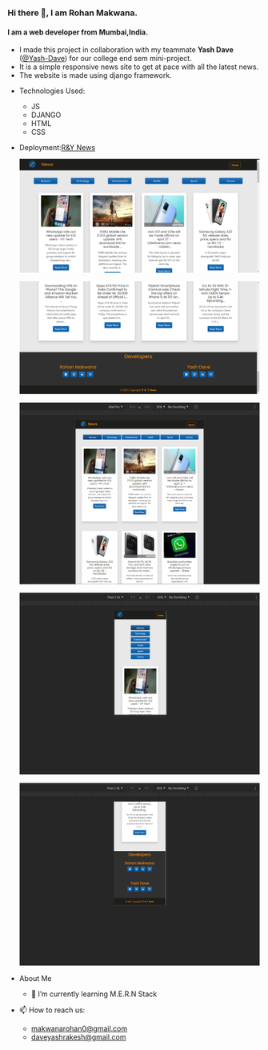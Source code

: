 ### Hi there 👋, I am Rohan Makwana.
#### I am a web developer from Mumbai,India.
* I made this project in collaboration with my teammate **Yash Dave** ([@Yash-Dave](https://github.com/Yash-Dave)) for our college end sem mini-project.
* It is a simple responsive news site to get at pace with all the latest news.
* The website is made using django framework.

- Technologies Used: 
   - JS 
   - DJANGO 
   - HTML 
   - CSS
- Deployment:[R&Y News](https://r-y-news-ucoe.herokuapp.com/)
  
  ![desktop home](https://github.com/RM6501/R-Y-NEWS-DJANGO/blob/01b5b7c68cc294ffdd94081effda8da85c3aa6b7/images/Desktop%20home.png)
  
  ![desktop footer](https://github.com/RM6501/R-Y-NEWS-DJANGO/blob/7da638edd1aa6b4949298e4840fd20ccb1606862/images/Desktop%20footer.png)
  
  ![tab home](https://github.com/RM6501/R-Y-NEWS-DJANGO/blob/7da638edd1aa6b4949298e4840fd20ccb1606862/images/tab%20home.png)
  
  ![phone home](https://github.com/RM6501/R-Y-NEWS-DJANGO/blob/7da638edd1aa6b4949298e4840fd20ccb1606862/images/phone-home.png)
  
  ![phone footer](https://github.com/RM6501/R-Y-NEWS-DJANGO/blob/7da638edd1aa6b4949298e4840fd20ccb1606862/images/phone-foorter.png)
  
- About Me
  - 🌱 I’m currently learning M.E.R.N Stack 
  
 - 📫 How to reach us:
   -  makwanarohan0@gmail.com 
   -  daveyashrakesh@gmail.com





